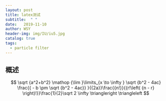 ```yaml
---
layout: post
title: latex测试
subtitle:  " "
date:   2019-11-10
author: WSY
header-img: img/IU/iu5.jpg
catalog: true
tags:
  - particle filter 
---
```


## 概述

$$
\sqrt {a^2+b^2} \mathop {\lim }\limits_{x \to \infty } \sqrt {b^2 - 4ac} \frac{{ - b \pm \sqrt {b^2 - 4ac}} }{{2a}}\frac{{n!}}{{r!\left( {n - r} \right)!}}\frac{1}{2}\sqrt 2 \infty  \triangleright  \triangleleft
$$

